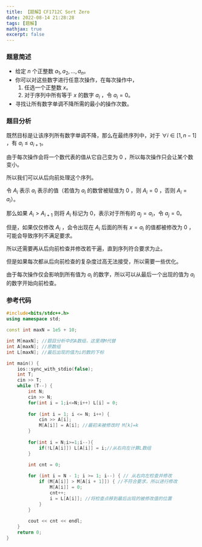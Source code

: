 ```yaml
---
title: 【题解】CF1712C Sort Zero
date: 2022-08-14 21:28:28
tags: [题解]
mathjax: true
excerpt: false
---
```


### 题意简述

- 给定 $n$ 个正整数 $a_1,a_2,\dots,a_n$。
- 你可以对这些数字进行任意次操作，在每次操作中，
  1. 任选一个正整数 $x$。
  2. 对于序列中所有等于 $x$ 的数字 $a_i$ ，令 $a_i=0$。
- 寻找让所有数字单调不降所需的最小的操作次数。

### 题目分析

既然目标是让该序列所有数字单调不降，那么在最终序列中，对于 $\forall i \in [1,n-1]$ ，有 $a_i\leq a_{i+1}$。

由于每次操作会将一个数代表的值从它自己变为 $0$ ，所以每次操作只会让某个数变小。

所以我们可以从后向前处理这个序列。

令 $A_i$ 表示 $a_i$ 表示的值（若值为 $a_i$ 的数曾被赋值为 $0$ ，则 $A_i=0$ ，否则 $A_i=a_i$）。

那么如果 $A_i \gt A_{i+1}$ 则将 $A_i$ 标记为 $0$，表示对于所有的 $a_j=a_i$，令 $a_j=0$。

但是，如果仅仅修改 $A_i$ ，会令出现在 $A_i$ 后面的所有 $x=a_i$ 的值都被修改为 $0$ ，可能会导致序列不满足要求。

所以还需要再从后向前检查并修改若干遍，直到序列符合要求为止。

但是如果每次都从后向前检查的复杂度过高无法接受，所以需要一些优化。

由于每次操作仅会影响到所有值为 $a_i$ 的数字，所以可以从最后一个出现的值为 $a_i$ 的数字开始向前检查。

### 参考代码

```cpp
#include<bits/stdc++.h>
using namespace std;

const int maxN = 1e5 + 10;

int M[maxN]; //题目分析中的A数组，这里用M代替
int A[maxN]; //原数组
int L[maxN]; //最后出现的值为i的数的下标

int main() {
	ios::sync_with_stdio(false);
	int T;
	cin >> T;
	while (T--) {
		int N;
		cin >> N;
		for(int i = 1;i<=N;i++) L[i] = 0;
		
		for (int i = 1; i <= N; i++) {
			cin >> A[i];
			M[A[i]] = A[i]; //最初未被修改时 M[k]=k
		}
		
		for(int i = N;i>=1;i--){
			if(!L[A[i]]) L[A[i]] = i;//从右向左计算L数组
		}

		int cnt = 0;
		
		for (int i = N - 1; i >= 1; i--) { // 从右向左检查并修改
			if (M[A[i]] > M[A[i + 1]]) { //不符合要求，所以进行修改
				M[A[i]] = 0;
				cnt++;
				i = L[A[i]]; //将检查点移到最后出现的被修改值的位置
			}
		}
		
		cout << cnt << endl;
	}
	return 0;
}
```



